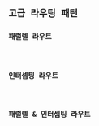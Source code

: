 ## **`고급 라우팅 패턴`**

### **`패럴렐 라우트`**

<br />

### **`인터셉팅 라우트`**

<br />

### **`패럴렐 & 인터셉팅 라우트`**
